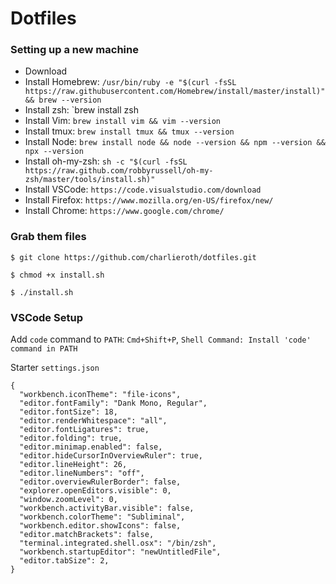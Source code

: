 # Dotfiles

### Setting up a new machine

- Download
- Install Homebrew: `/usr/bin/ruby -e "$(curl -fsSL https://raw.githubusercontent.com/Homebrew/install/master/install)" && brew --version`
- Install zsh: `brew install zsh
- Install Vim: `brew install vim && vim --version`
- Install tmux: `brew install tmux && tmux --version`
- Install Node: `brew install node && node --version && npm --version && npx --version`
- Install oh-my-zsh: `sh -c "$(curl -fsSL https://raw.github.com/robbyrussell/oh-my-zsh/master/tools/install.sh)"`
- Install VSCode: `https://code.visualstudio.com/download`
- Install Firefox: `https://www.mozilla.org/en-US/firefox/new/`
- Install Chrome: `https://www.google.com/chrome/`


### Grab them files

```
$ git clone https://github.com/charlieroth/dotfiles.git

$ chmod +x install.sh

$ ./install.sh
```

### VSCode Setup

Add `code` command to `PATH`: `Cmd+Shift+P`, `Shell Command: Install 'code' command in PATH`

Starter `settings.json`

```
{
  "workbench.iconTheme": "file-icons",
  "editor.fontFamily": "Dank Mono, Regular",
  "editor.fontSize": 18,
  "editor.renderWhitespace": "all",
  "editor.fontLigatures": true,
  "editor.folding": true,
  "editor.minimap.enabled": false,
  "editor.hideCursorInOverviewRuler": true,
  "editor.lineHeight": 26,
  "editor.lineNumbers": "off",
  "editor.overviewRulerBorder": false,
  "explorer.openEditors.visible": 0,
  "window.zoomLevel": 0,
  "workbench.activityBar.visible": false,
  "workbench.colorTheme": "Subliminal",
  "workbench.editor.showIcons": false,
  "editor.matchBrackets": false,
  "terminal.integrated.shell.osx": "/bin/zsh",
  "workbench.startupEditor": "newUntitledFile",
  "editor.tabSize": 2,
}
```